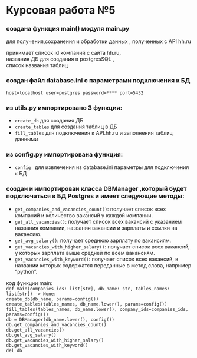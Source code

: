 # Курсовая работа №5

### создана функция main() модуля main.py

для получения,сохранения и обработки данных , полученных с API hh.ru 

принимает список id компаний с сайта hh.ru, \
названия ДБ для создания в postgresSQL , \
список названия таблиц

### создан файл database.ini с параметрами подключения к БД
`host=localhost
user=postgres
password=****
port=5432`

### из utils.py импортировано 3 функции:
* `create_db` для создания ДБ
* `create_tables` для создания таблиц в ДБ
* `fill_tables` для подключения к API.hh.ru и заполнения таблиц данными

### из config.py импортирована функция:
* `config ` для извлечения из database.ini параметры для подключения к БД


### создан и импортирован класса DBManager ,который будет подключаться к БД Postgres и имеет следующие методы:

- `get_companies_and_vacancies_count()`: получает список всех компаний и количество вакансий у каждой компании.
- `get_all_vacancies()`: получает список всех вакансий с указанием названия компании, названия вакансии и зарплаты и ссылки на вакансию.
- `get_avg_salary()`: получает среднюю зарплату по вакансиям.
- `get_vacancies_with_higher_salary()`: получает список всех вакансий, у которых зарплата выше средней по всем вакансиям.
- `get_vacancies_with_keyword()`: получает список всех вакансий, в названии которых содержатся переданные в метод слова, например “python”.

код функции main: \
`def main(companies_ids: list[str], db_name: str, tables_names: list[str]) -> None:`\
    `create_db(db_name, params=config())` \
    `create_tables(tables_names, db_name.lower(), params=config())` \
    `fill_tables(tables_names, db_name.lower(), company_ids=companies_ids, params=config())` \
    `db = DBManager(db_name.lower(), config())` \
    `db.get_companies_and_vacancies_count()` \
    `db.get_all_vacancies()` \
    `db.get_avg_salary()` \
    `db.get_vacancies_with_higher_salary()` \
    `db.get_vacancies_with_keyword()` \
    `del db`

